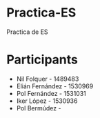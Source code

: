 # Practica-ES
Practica de ES


# Participants

+ Nil Folquer - 1489483
+ Elián Fernández - 1530969
+ Pol Fernández - 1531031
+ Iker López - 1530936
+ Pol Bermúdez -
